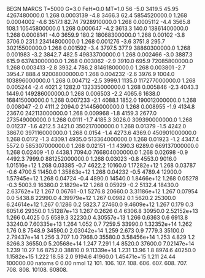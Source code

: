 BEGN
MARCS T=5000 G=3.0 FeH=0.0 MT=1.0
                  56
-5.0 3419.5 45.95 4267480000.0 1.268 0.0003139 
-4.8 3466.3 62.4 5854520000.0 1.268 0.0004002 
-4.6 3517.1 82.74 7928910000.0 1.268 0.0005112 
-4.4 3565.8 108.1 10545800000.0 1.268 0.000647 
-4.2 3613.3 140.0 13861400000.0 1.268 0.0008141 
-4.0 3659.9 180.2 18068300000.0 1.268 0.00102 
-3.8 3706.0 231.1 23414800000.0 1.268 0.001276 
-3.6 3751.8 295.7 30215500000.0 1.268 0.001592 
-3.4 3797.5 377.9 38860300000.0 1.268 0.001983 
-3.2 3842.7 482.5 49833700000.0 1.268 0.002466 
-3.0 3887.3 615.9 63743000000.0 1.268 0.003062 
-2.9 3910.0 695.9 72085800000.0 1.268 0.003413 
-2.8 3932.4 786.2 81461800000.0 1.268 0.003801 
-2.7 3954.7 888.4 92008000000.0 1.268 0.004232 
-2.6 3976.9 1004.0 103896000000.0 1.268 0.004712 
-2.5 3999.1 1135.0 117277000000.0 1.268 0.005244 
-2.4 4021.2 1282.0 132335000000.0 1.268 0.005846 
-2.3 4043.3 1449.0 149286000000.0 1.268 0.006503 
-2.2 4065.6 1638.0 168415000000.0 1.268 0.007233 
-2.1 4088.1 1852.0 190012000000.0 1.268 0.008047 
-2.0 4111.2 2094.0 214456000000.0 1.268 0.008955 
-1.9 4134.8 2367.0 242113000000.0 1.268 0.009968 
-1.8 4159.3 2677.0 273549000000.0 1.268 0.0111 
-1.7 4185.3 3026.0 309390000000.0 1.268 0.01237 
-1.6 4212.5 3421.0 350217000000.0 1.268 0.01379 
-1.5 4242.0 3867.0 397116000000.0 1.268 0.0154 
-1.4 4273.6 4369.0 450901000000.0 1.268 0.0172 
-1.3 4309.1 4935.0 513364000000.0 1.268 0.01923 
-1.2 4347.4 5572.0 585307000000.0 1.268 0.02151 
-1.1 4390.3 6289.0 669137000000.0 1.268 0.02409 
-1.0 4438.1 7094.0 766804000000.0 1.268 0.02698 
-0.9 4492.3 7999.0 881252000000.0 1.268 0.03023 
-0.8 4553.0 9016.0 1.01516e+12 1.268 0.03385 
-0.7 4622.2 10160.0 1.17282e+12 1.268 0.03787 
-0.6 4700.5 11450.0 1.35863e+12 1.268 0.04232 
-0.5 4789.4 12900.0 1.57945e+12 1.268 0.04724 
-0.4 4890.0 14540.0 1.8466e+12 1.268 0.05278 
-0.3 5003.9 16380.0 2.1829e+12 1.268 0.05929 
-0.2 5132.4 18430.0 2.63762e+12 1.267 0.06761 
-0.1 5276.8 20660.0 3.31186e+12 1.267 0.07954 
0.0 5438.8 22990.0 4.39979e+12 1.267 0.0982 
0.1 5620.2 25300.0 6.24614e+12 1.267 0.1286 
0.2 5823.7 27460.0 9.4609e+12 1.267 0.179 
0.3 6051.6 29350.0 1.51287e+13 1.267 0.2626 
0.4 6306.8 30950.0 2.52152e+13 1.266 0.4025 
0.5 6589.3 32230.0 4.30557e+13 1.266 0.6363 
0.6 6913.8 33240.0 7.60335e+13 1.264 1.052 
0.7 7259.5 33990.0 1.32352e+14 1.262 1.76 
0.8 7548.9 34590.0 2.03042e+14 1.259 2.673 
0.9 7779.3 35100.0 2.79437e+14 1.256 3.707 
1.0 7968.0 35580.0 3.58456e+14 1.253 4.829 
1.2 8266.3 36550.0 5.20568e+14 1.247 7.291 
1.4 8520.0 37600.0 7.02147e+14 1.239 10.27 
1.6 8752.0 38810.0 9.11339e+14 1.231 13.96 
1.8 8974.6 40250.0 1.1582e+15 1.222 18.58 
2.0 9194.6 41960.0 1.45471e+15 1.211 24.44 
100000.00
natoms              0      0.00
nmol          12
          101.         106.       107.      108.         606.        607.        608.
          707.         708.       808.    10108.       60808.
